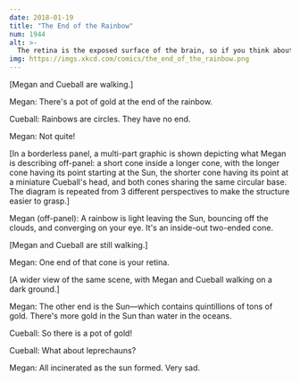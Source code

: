 ```yaml
---
date: 2018-01-19
title: "The End of the Rainbow"
num: 1944
alt: >-
  The retina is the exposed surface of the brain, so if you think about a pot of gold while looking at a rainbow, then there's one at BOTH ends.
img: https://imgs.xkcd.com/comics/the_end_of_the_rainbow.png
---
```

[Megan and Cueball are walking.]

Megan: There's a pot of gold at the end of the rainbow.

Cueball: Rainbows are circles. They have no end.

Megan: Not quite!

[In a borderless panel, a multi-part graphic is shown depicting what Megan is describing off-panel: a short cone inside a longer cone, with the longer cone having its point starting at the Sun, the shorter cone having its point at a miniature Cueball's head, and both cones sharing the same circular base. The diagram is repeated from 3 different perspectives to make the structure easier to grasp.]

Megan (off-panel): A rainbow is light leaving the Sun, bouncing off the clouds, and converging on your eye. It's an inside-out two-ended cone.

[Megan and Cueball are still walking.]

Megan: One end of that cone is your retina.

[A wider view of the same scene, with Megan and Cueball walking on a dark ground.]

Megan: The other end is the Sun—which contains quintillions of tons of gold. There's more gold in the Sun than water in the oceans.

Cueball: So there is a pot of gold!

Cueball: What about leprechauns?

Megan: All incinerated as the sun formed. Very sad.